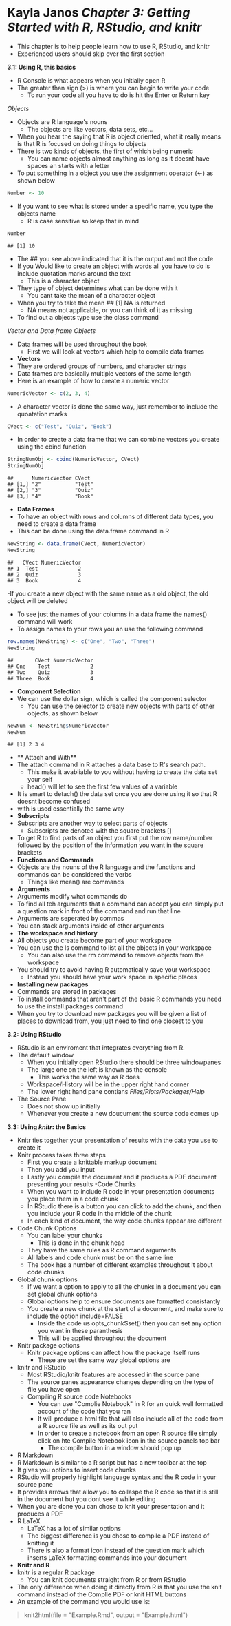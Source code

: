 Kayla Janos
**_Chapter 3: Getting Started with R, RStudio, and knitr_**
========================================================
-  This chapter is to help people learn how to use R, RStudio, and knitr
- Experienced users should skip over the first section  

**3.1: Using R, this basics**
- R Console is what appears when you initially open R 
- The greater than sign (>) is where you can begin to write your code
  - To run your code all you have to do is hit the Enter or Return key  
  
_Objects_ 
- Objects are R language's nouns 
  - The objects are like vectors, data sets, etc... 
- When you hear the saying that R is object oriented, what it really means is that R is focused on doing things to objects 
- There is two kinds of objects, the first of which being numeric 
  - You can name objects almost anything as long as it doesnt have spaces an starts with a letter
- To put something in a object you use the assignment operator (<-) as shown below
   

```r
Number <- 10
```

- If you want to see what is stored under a specific name, you type the objects name
  - R is case sensitive so keep that in mind 

```r
Number
```

```
## [1] 10
```

- The ## you see above indicated that it is the output and not the code
- If you Would like to create an object with words all you have to do is include quotation marks around the text  
  - This is a character object 
- They type of object determines what can be done with it
  - You cant take the mean of a character object
- When you try to take the mean ## [1] NA is returned
  - NA means not applicable, or you can think of it as missing
- To find out a objects type use the class command  

_Vector and Data frame Objects_ 
- Data frames will be used throughout the book
  - First we will look at vectors which help to compile data frames 
- **Vectors** 
- They are ordered groups of numbers, and character strings 
- Data frames are basically multiple vectors of the same length
- Here is an example of how to create a numeric vector 

```r
NumericVector <- c(2, 3, 4)
```

- A character vector is done the same way, just remember to include the quoatation marks 

```r
CVect <- c("Test", "Quiz", "Book")
```

- In order to create a data frame that we can combine vectors you create using the cbind function

```r
StringNumObj <- cbind(NumericVector, CVect)
StringNumObj
```

```
##      NumericVector CVect 
## [1,] "2"           "Test"
## [2,] "3"           "Quiz"
## [3,] "4"           "Book"
```

- **Data Frames**
- To have an object with rows and columns of different data types, you need to create a data frame
- This can be done using the data.frame command in R 

```r
NewString <- data.frame(CVect, NumericVector)
NewString
```

```
##   CVect NumericVector
## 1  Test             2
## 2  Quiz             3
## 3  Book             4
```

-If you create a new object with the same name as a old object, the old object will be deleted
- To see just the names of your columns in a data frame the names() command will work
- To assign names to your rows you an use the following command 

```r
row.names(NewString) <- c("One", "Two", "Three")
NewString
```

```
##       CVect NumericVector
## One    Test             2
## Two    Quiz             3
## Three  Book             4
```

- **Component Selection**
- We can use the dollar sign, which is called the component selector
  - You can use the selector to create new objects with parts of other objects, as shown below 

```r
NewNum <- NewString$NumericVector
NewNum
```

```
## [1] 2 3 4
```

- ** Attach and With**
- The attach command in R attaches a data base to R's search path.
  - This make it avabliable to you without having to create the data set your self 
  - head() will let to see the first few values of a variable
- It is smart to detach() the data set once you are done using it so that R doesnt become confused 
- with is used essentially the same way
- **Subscripts**
- Subscripts are another way to select parts of objects 
  - Subscripts are denoted with the square brackets []
- To get R to find parts of an object you first put the row name/number followed by the position of the information you want in the square brackets 
- **Functions and Commands**
- Objects are the nouns of the R language and the functions and commands can be considered the verbs 
  - Things like mean() are commands 
- **Arguments** 
- Arguments modify what commands do 
- To find all teh arguments that a command can accept you can simply put a question mark in front of the command and run that line 
- Arguments are seperated by commas 
- You can stack arguments inside of other arguments 
- **The workspace and history**
- All objects you create become part of your workspace 
- You can use the ls command to list all the objects in your workspace 
  - You can also use the rm command to remove objects from the workspace 
- You should try to avoid having R automatically save your workspace
  - Instead you should have your work space in specific places 
- **Installing new packages**
- Commands are stored in packages 
-  To install commands that aren't part of the basic R commands you need to use the install.packages command 
  - When you try to download new packages you will be given a list of places to download from, you just need to find one closest to you  
  
**3.2: Using RStudio**
- RStudio is an enviroment that integrates everything from R.
- The default window 
  - When you initially open RStudio there should be three windowpanes 
  - The large one on the left is known as the console
    - This works the same way  as R does 
  - Workspace/History will be in the upper right hand corner
  - The lower right hand pane contians _Files/Plots/Packages/Help_ 
- The Source Pane 
  - Does not show up initially 
  - Whenever you create a new doucument the source code comes up  
  
**3.3: Using _knitr_: the Basics**
- Knitr ties together your presentation of results with the data you use to create it 
- Knitr process takes three steps 
  - First you create a knittable markup document 
  - Then you add you input 
  - Lastly you compile the document and it produces a PDF document presenting your results
-Code Chunks 
  - When you want to include R code in your presentation documents you place them in a code chunk
  - In RStudio there is a button you can click to add the chunk, and then you include your R code in the middle of the chunk
  - In each kind of document, the way code chunks appear are different
- Code Chunk Options 
  - You can label your chunks 
    - This is done in the chunk head 
  - They have the same rules as R command arguments 
  - All labels and code chunk must be on the same line 
  - The book has a number of different examples throughout it about code chunks 
- Global chunk options 
  - If we want a option to apply to  all the chunks in a document you can set global chunk options 
  - Global options help to ensure documents are formatted consistantly 
  - You create a new chunk at the start of a document, and make sure to include the option include=FALSE
    - Inside the code us opts_chunk$set() then you can set any option you want in these paranthesis 
    - This will be applied throughout the document 
- Knitr package options
  - Knitr package options can affect how the package itself runs
    - These are set the same way global options are 
- knitr and RStudio 
  - Most RStudio/knitr features are accessed in the source pane 
  - The source panes appearance changes depending on the type of file you have open 
  - Compiling R source code Notebooks 
    - You can use "Complie Notebook" in R for an quick well formatted account of the code that you ran 
    - It will produce a html file that will also include all of the code from a R source file as well as its out put 
    - In order to create a notebook from an open R source file simply click on hte Compile Notebook icon in the source panels top bar 
      - The compile button in a window should pop up 
 - R Markdown
  - R Markdown is similar to a R script but has a new toolbar at the top 
  - It gives you options to insert code chunks 
  - RStudio will properly highlight language syntax and the R code in your source pane 
  - It provides arrows that allow you to collaspe the R code so that it is still in the document but you dont see it while editing
  - When you are done you can chose to knit your presentation and it produces a PDF 
- R LaTeX 
  - LaTeX has a lot of similar options 
  - The biggest difference  is you chose to compile a PDF instead of knitting it 
  - There is also a format icon instead of the question mark which inserts LaTeX formatting commands into your document 
- **Knitr and R**
- knitr is a regular R package
  - You can knit documents straight from R or from RStudio 
- The only difference when doing it directly from R is that you use the knit command instead of the Complie PDF or knit HTML buttons 
- An example of the command you would use is:  
>knit2html(file = "Example.Rmd", output = "Example.html")
  
    



